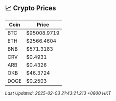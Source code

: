 ## 📈 Crypto Prices

| Coin | Price |
| ---- | ----- |
| BTC | $95008.9719 |
| ETH | $2566.4604 |
| BNB | $571.3183 |
| CRV | $0.4931 |
| ARB | $0.4326 |
| OKB | $46.3724 |
| DOGE | $0.2503 |

_Last Updated: 2025-02-03 21:43:21.213 +0800 HKT_
